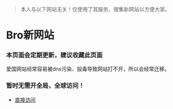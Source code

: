> 本人与以下网站无关！仅使用了其服务，搜集新网站以方便大家。
# Bro新网站

### 本页面会定期更新，建议收藏此页面
爱国网站经常容易被dns污染、投毒导致网站打不开，所以会经常迁移。
 
### 暂时无需开全局，全球访问！
- [直接访问](https://brossr.com)


